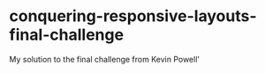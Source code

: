 # conquering-responsive-layouts-final-challenge
My solution to the final challenge from Kevin Powell'
